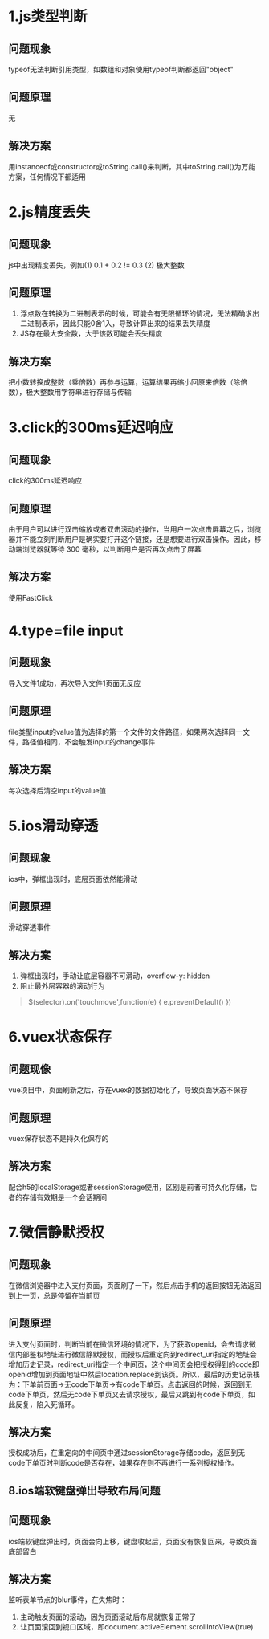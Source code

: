 # 1.js类型判断
## 问题现象
typeof无法判断引用类型，如数组和对象使用typeof判断都返回"object"
## 问题原理
无
## 解决方案
用instanceof或constructor或toString.call()来判断，其中toString.call()为万能方案，任何情况下都适用

# 2.js精度丢失
## 问题现象
js中出现精度丢失，例如(1) 0.1 + 0.2 != 0.3 (2) 极大整数
## 问题原理
1. 浮点数在转换为二进制表示的时候，可能会有无限循环的情况，无法精确求出二进制表示，因此只能0舍1入，导致计算出来的结果丢失精度
2. JS存在最大安全数，大于该数可能会丢失精度
## 解决方案
把小数转换成整数（乘倍数）再参与运算，运算结果再缩小回原来倍数（除倍数），极大整数用字符串进行存储与传输

# 3.click的300ms延迟响应
## 问题现象
click的300ms延迟响应
## 问题原理
由于用户可以进行双击缩放或者双击滚动的操作，当用户一次点击屏幕之后，浏览器并不能立刻判断用户是确实要打开这个链接，还是想要进行双击操作。因此，移动端浏览器就等待 300 毫秒，以判断用户是否再次点击了屏幕
## 解决方案
使用FastClick

# 4.type=file input
## 问题现象
导入文件1成功，再次导入文件1页面无反应
## 问题原理
file类型input的value值为选择的第一个文件的文件路径，如果两次选择同一文件，路径值相同，不会触发input的change事件
## 解决方案
每次选择后清空input的value值

# 5.ios滑动穿透
## 问题现象
ios中，弹框出现时，底层页面依然能滑动
## 问题原理
滑动穿透事件
## 解决方案
1. 弹框出现时，手动让底层容器不可滑动，overflow-y: hidden
2. 阻止最外层容器的滚动行为
> $(selector).on('touchmove',function(e) {
   e.preventDefault()
})

# 6.vuex状态保存
## 问题现像
vue项目中，页面刷新之后，存在vuex的数据初始化了，导致页面状态不保存
## 问题原理
vuex保存状态不是持久化保存的
## 解决方案
配合h5的localStorage或者sessionStorage使用，区别是前者可持久化存储，后者的存储有效期是一个会话期间

# 7.微信静默授权
## 问题现象
在微信浏览器中进入支付页面，页面刷了一下，然后点击手机的返回按钮无法返回到上一页，总是停留在当前页
## 问题原理
进入支付页面时，判断当前在微信环境的情况下，为了获取openid，会去请求微信内部鉴权地址进行微信静默授权，而授权后重定向到redirect_uri指定的地址会增加历史记录，redirect_uri指定一个中间页，这个中间页会把授权得到的code即openid增加到页面地址中然后location.replace到该页。所以，最后的历史记录栈为：下单前页面->无code下单页->有code下单页。点击返回的时候，返回到无code下单页，然后无code下单页又去请求授权，最后又跳到有code下单页，如此反复，陷入死循环。
## 解决方案
授权成功后，在重定向的中间页中通过sessionStorage存储code，返回到无code下单页时判断code是否存在，如果存在则不再进行一系列授权操作。

## 8.ios端软键盘弹出导致布局问题
## 问题现象
ios端软键盘弹出时，页面会向上移，键盘收起后，页面没有恢复回来，导致页面底部留白
## 解决方案
监听表单节点的blur事件，在失焦时：
1. 主动触发页面的滚动，因为页面滚动后布局就恢复正常了
2. 让页面滚回到视口区域，即document.activeElement.scrollIntoView(true)
